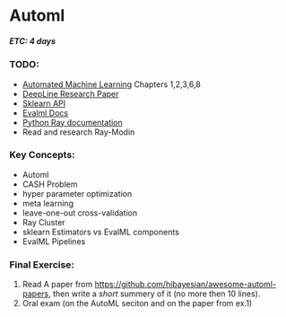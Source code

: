 # Automl
##### ETC: 4 days

### TODO:
- [Automated Machine Learning](https://link.springer.com/book/10.1007/978-3-030-05318-5) Chapters 1,2,3,6,8
- [DeepLine Research Paper](https://drive.google.com/file/d/1KTnxMH16nzibb-DM3uXk6XIWnrsFRbJ7/view?usp=sharing)
- [Sklearn API](https://scikit-learn.org/stable/modules/classes.html)
- [Evalml Docs](https://evalml.alteryx.com/en/stable/)
- [Python Ray documentation](https://github.com/ray-project/ray)
- Read and research Ray-Modin



### Key Concepts:
-   Automl
-   CASH Problem
-   hyper parameter optimization
-   meta learning
-   leave-one-out cross-validation
-   Ray Cluster
-   sklearn Estimators vs EvalML components
-   EvalML Pipelines

### Final Exercise:
1. Read A paper from https://github.com/hibayesian/awesome-automl-papers, then write a *short* summery of it (no more then 10 lines).
2. Oral exam (on the AutoML seciton and on the paper from ex.1)
